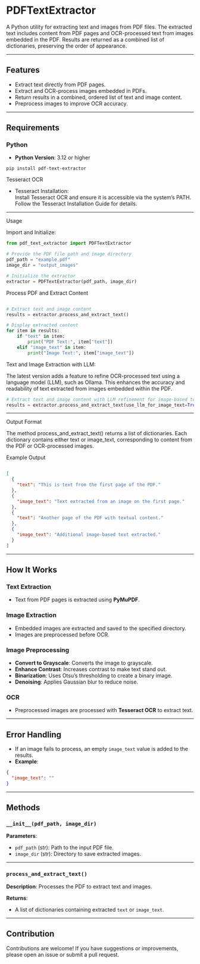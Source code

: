 # PDFTextExtractor

A Python utility for extracting text and images from PDF files. The extracted text includes content from PDF pages and
OCR-processed text from images embedded in the PDF. Results are returned as a combined list of dictionaries, preserving
the order of appearance.

---

## Features

- Extract text directly from PDF pages.
- Extract and OCR-process images embedded in PDFs.
- Return results in a combined, ordered list of text and image content.
- Preprocess images to improve OCR accuracy.

---

## Requirements

### Python

- **Python Version**: 3.12 or higher

```shell
pip install pdf-text-extractor
```

Tesseract OCR

- Tesseract Installation:  
  Install Tesseract OCR and ensure it is accessible via the system’s PATH.
  Follow the Tesseract Installation Guide for details.

---
Usage

Import and Initialize:

```python
from pdf_text_extractor import PDFTextExtractor

# Provide the PDF file path and image directory
pdf_path = "example.pdf"
image_dir = "output_images"

# Initialize the extractor
extractor = PDFTextExtractor(pdf_path, image_dir)

```

Process PDF and Extract Content

```python

# Extract text and image content
results = extractor.process_and_extract_text()

# Display extracted content
for item in results:
    if "text" in item:
        print("PDF Text:", item["text"])
    elif "image_text" in item:
        print("Image Text:", item["image_text"])

```
Text and Image Extraction with LLM: 

The latest version adds a feature to refine OCR-processed text using a language model (LLM), such as Ollama. This enhances the accuracy and readability of text extracted from images embedded within the PDF.

```python
# Extract text and image content with LLM refinement for image-based text
results = extractor.process_and_extract_text(use_llm_for_image_text=True)
```

---
Output Format

The method process_and_extract_text() returns a list of dictionaries. Each dictionary contains either text or
image_text, corresponding to content from the PDF or OCR-processed images.

Example Output

```json

[
  {
    "text": "This is text from the first page of the PDF."
  },
  {
    "image_text": "Text extracted from an image on the first page."
  },
  {
    "text": "Another page of the PDF with textual content."
  },
  {
    "image_text": "Additional image-based text extracted."
  }
]
```

---

## How It Works

### Text Extraction

- Text from PDF pages is extracted using **PyMuPDF**.

### Image Extraction

- Embedded images are extracted and saved to the specified directory.
- Images are preprocessed before OCR.

### Image Preprocessing

- **Convert to Grayscale**: Converts the image to grayscale.
- **Enhance Contrast**: Increases contrast to make text stand out.
- **Binarization**: Uses Otsu’s thresholding to create a binary image.
- **Denoising**: Applies Gaussian blur to reduce noise.

### OCR

- Preprocessed images are processed with **Tesseract OCR** to extract text.

---

## Error Handling

- If an image fails to process, an empty `image_text` value is added to the results.
- **Example**:
```json
{
  "image_text": ""
}

```
---
## Methods

### `__init__(pdf_path, image_dir)`

**Parameters**:
- `pdf_path` (str): Path to the input PDF file.
- `image_dir` (str): Directory to save extracted images.

---

### `process_and_extract_text()`

**Description**: Processes the PDF to extract text and images.

**Returns**:
- A list of dictionaries containing extracted `text` or `image_text`.

---
## Contribution

Contributions are welcome! If you have suggestions or improvements, please open an issue or submit a pull request.